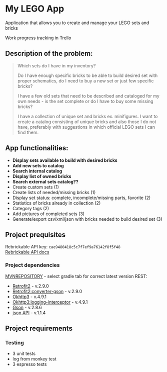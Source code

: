 # My LEGO App
Application that allows you to create and manage your LEGO sets and bricks

Work progress tracking in Trello

## Description of the problem:  

> Which sets do I have in my inventory?
> 
> Do I have enough specific bricks to be able to build desired set with proper schematics, do I need to buy a new set or just few specific bricks?
> 
> I have a few old sets that need to be described and cataloged for my own needs - is the set complete or do I have to buy some missing bricks?
> 
> I have a collection of unique set and bricks ex. minifigures. I want to create a catalog consisting of unique bricks and also those I do not have, preferably with suggestions in which official LEGO sets I can find them.

## App functionalities:
- **Display sets available to build with desired bricks**
- **Add new sets to catalog**
- **Search internal catalog**
- **Display list of owned bricks**
- **Search external sets catalog??**
- Create custom sets (1)
- Create lists of needed/missing bricks (1)
- Display set status: complete, incomplete/missing parts, favorite (2)
- Statistics of bricks already in collection (2)
- Category tags (2)
- Add pictures of completed sets (3)
- Generate/export csv/xml/json with bricks needed to build desired set (3)

## Project prequisites
Rebrickable API key: `cae9480418c5c7f7ef9a76142f8f5f48`  
[Rebrickable API docs](https://rebrickable.com/api/v3/docs/?key=)  

### Project dependencies
[MVNREPOSITORY](https://mvnrepository.com/) - select gradle tab for correct latest version
REST:
- [Retrofit2](https://mvnrepository.com/artifact/com.squareup.retrofit2/retrofit) - v.2.9.0
- [Retrofit2:converter-gson](https://mvnrepository.com/artifact/com.squareup.retrofit2/converter-gson) - v.2.9.0
- [Okhttp3](https://mvnrepository.com/artifact/com.squareup.okhttp3/okhttp) - v.4.9.1
- [Okhttp3:logging-interceptor](https://mvnrepository.com/artifact/com.squareup.okhttp3/logging-interceptor) - v.4.9.1
- [Gson](https://mvnrepository.com/artifact/com.google.code.gson/gson) - v.2.8.6
- [json API](https://mvnrepository.com/artifact/javax.json/javax.json-api) - v.1.1.4

## Project requirements
### Testing
- 3 unit tests
- log from monkey test
- 3 espresso tests
